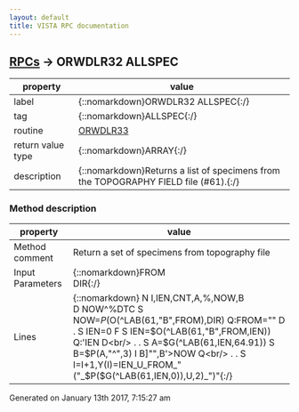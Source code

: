 ```yaml
---
layout: default
title: VISTA RPC documentation
---
```




## [RPCs](TableOfContent.md) &#8594; ORWDLR32 ALLSPEC 

 property | value 
--- | --- 
 label | {::nomarkdown}ORWDLR32 ALLSPEC{:/}
 tag | {::nomarkdown}ALLSPEC{:/}
 routine | [ORWDLR33](http://code.osehra.org/dox/Routine_ORWDLR33_source.html)
 return value type | {::nomarkdown}ARRAY{:/}
 description | {::nomarkdown}Returns a list of specimens from the TOPOGRAPHY FIELD file (#61).{:/}


### Method description

 property | value 
 --- | --- 
 Method comment | Return a set of specimens from topography file
 Input Parameters | {::nomarkdown}FROM<br/>DIR{:/}
 Lines | {::nomarkdown} N I,IEN,CNT,A,%,NOW,B<br/> D NOW^%DTC S NOW=$P(%,".")<br/> S I=0,CNT=44<br/> F  Q:I'<CNT  S FROM=$O(^LAB(61,"B",FROM),DIR) Q:FROM=""  D<br/> . S IEN=0 F  S IEN=$O(^LAB(61,"B",FROM,IEN)) Q:'IEN  D<br/> . . S A=$G(^LAB(61,IEN,64.91)) S B=$P(A,"^",3) I B]"",B'>NOW Q<br/> . . S I=I+1,Y(I)=IEN_U_FROM_"  ("_$P($G(^LAB(61,IEN,0)),U,2)_")"{:/}




 Generated on January 13th 2017, 7:15:27 am
